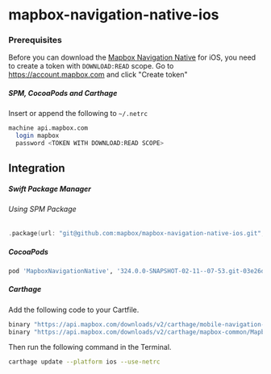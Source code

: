 # mapbox-navigation-native-ios

### Prerequisites

Before you can download the [Mapbox Navigation Native](https://github.com/mapbox/mapbox-navigation-native) for iOS, you need to create a token with `DOWNLOAD:READ` scope.
Go to https://account.mapbox.com and click "Create token"

##### SPM, CocoaPods and Carthage
Insert or append the following to `~/.netrc`

```bash
machine api.mapbox.com
  login mapbox
  password <TOKEN WITH DOWNLOAD:READ SCOPE>
```

## Integration

##### Swift Package Manager

###### Using SPM Package

```swift
.package(url: "git@github.com:mapbox/mapbox-navigation-native-ios.git", from: "324.0.0-SNAPSHOT-02-11--07-53.git-03e26d7-SNAPSHOT.0211T1522Z.456784e"),
```

##### CocoaPods

```ruby
pod 'MapboxNavigationNative', '324.0.0-SNAPSHOT-02-11--07-53.git-03e26d7-SNAPSHOT.0211T1522Z.456784e'
```

##### Carthage

Add the following code to your Cartfile.

```bash
binary "https://api.mapbox.com/downloads/v2/carthage/mobile-navigation-native/MapboxNavigationNative.json" == 324.0.0-SNAPSHOT-02-11--07-53.git-03e26d7-SNAPSHOT.0211T1522Z.456784e
binary "https://api.mapbox.com/downloads/v2/carthage/mapbox-common/MapboxCommon-ios.json" == 24.11.0-SNAPSHOT-02-11--07-53.git-03e26d7
```

Then run the following command in the Terminal.
```bash
carthage update --platform ios --use-netrc
```
